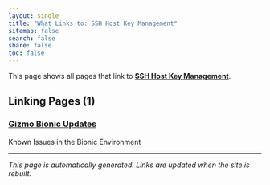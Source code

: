 ```yaml
---
layout: single
title: "What Links to: SSH Host Key Management"
sitemap: false
search: false
share: false
toc: false
---
```


This page shows all pages that link to **[SSH Host Key Management](/compdemos/ssh_host_key_management/)**.

## Linking Pages (1)

### [Gizmo Bionic Updates](/scicompannounce/2020-07-06-gizmo-bionic-known_issues/)

Known Issues in the Bionic Environment

---


*This page is automatically generated. Links are updated when the site is rebuilt.*
